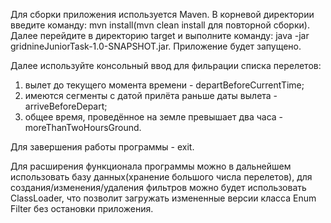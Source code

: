 Для сборки приложения используется Maven.
В корневой директории введите команду: mvn install(mvn clean install для повторной сборки).
Далее перейдите в директорию target и выполните команду: java -jar gridnineJuniorTask-1.0-SNAPSHOT.jar.
Приложение будет запущено.

Далее используйте консольный ввод для фильрации списка перелетов:
1) вылет до текущего момента времени - departBeforeCurrentTime;
2) имеются сегменты с датой прилёта раньше даты вылета - arriveBeforeDepart;
3) общее время, проведённое на земле превышает два часа - moreThanTwoHoursGround.

Для завершения работы программы - exit.

Для расширения функционала программы можно в дальнейшем использовать базу данных(хранение большого числа перелетов), для создания/изменения/удаления фильтров можно будет использовать ClassLoader, что позволит загружать измененные версии класса Enum Filter без остановки приложения.
